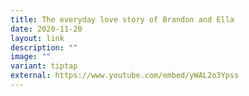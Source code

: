 ```yaml
---
title: The everyday love story of Brandon and Ella
date: 2020-11-20
layout: link
description: ""
image: ""
variant: tiptap
external: https://www.youtube.com/embed/yWAL2o3Ypss
---
```

